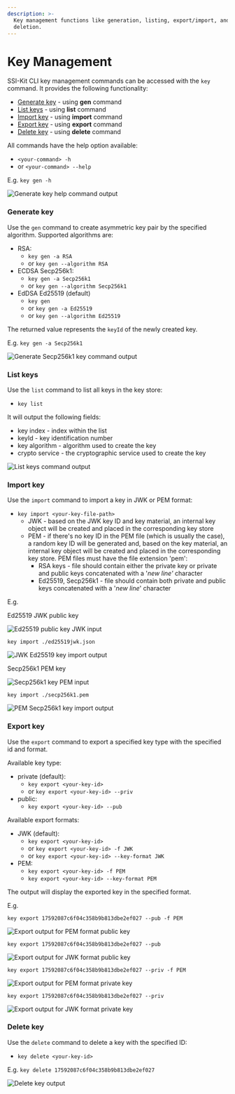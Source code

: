 ```yaml
---
description: >-
  Key management functions like generation, listing, export/import, and
  deletion.
---
```


# Key Management

SSI-Kit CLI key management commands can be accessed with the `key` command. It provides the following functionality:

* [Generate key](key-management.md#generate-key) - using **gen** command
* [List keys](key-management.md#list-keys) - using **list** command
* [Import key](key-management.md#import-key) - using **import** command
* [Export key](key-management.md#export-key) - using **export** command
* [Delete key](key-management.md#delete-key) - using **delete** command

All commands have the help option available:

* `<your-command> -h`
* or `<your-command> --help`

E.g. `key gen -h`

![Generate key help command output](<../../.gitbook/assets/image (10).png>)

### Generate key

Use the `gen` command to create asymmetric key pair by the specified algorithm. Supported algorithms are:

* RSA:
  * `key gen -a RSA`
  * or `key gen --algorithm RSA`
* ECDSA Secp256k1:
  * `key gen -a Secp256k1`
  * or `key gen --algorithm Secp256k1`
* EdDSA Ed25519 (default)
  * `key gen`
  * or `key gen -a Ed25519`
  * or `key gen --algorithm Ed25519`

The returned value represents the `keyId` of the newly created key.

E.g. `key gen -a Secp256k1`

![Generate Secp256k1 key command output](../../.gitbook/assets/image.png)

### List keys

Use the `list` command to list all keys in the key store:

* `key list`

It will output the following fields:

* key index - index within the list
* keyId - key identification number
* key algorithm - algorithm used to create the key
* crypto service - the cryptographic service used to create the key

![List keys command output](../../.gitbook/assets/listKeys.png)

### Import key

Use the `import` command to import a key in JWK or PEM format:

* `key import <your-key-file-path>`
  * JWK - based on the JWK key ID and key material, an internal key object will be created and placed in the corresponding key store
  * PEM - if there's no key ID in the PEM file (which is usually the case), a random key ID will be generated and, based on the key material, an internal key object will be created and placed in the corresponding key store. PEM files must have the file extension 'pem':
    * RSA keys - file should contain either the private key or private and public keys concatenated with a '_new line'_ character
    * Ed25519, Secp256k1 - file should contain both private and public keys concatenated with a '_new line_' character

E.g.

Ed25519 JWK public key

![Ed25519 public key JWK input](<../../.gitbook/assets/image (8).png>)

`key import ./ed25519jwk.json`

![JWK Ed25519 key import output](<../../.gitbook/assets/image (3).png>)

Secp256k1 PEM key

![Secp256k1 key PEM input](<../../.gitbook/assets/image (7).png>)

`key import ./secp256k1.pem`

![PEM Secp256k1 key import output](<../../.gitbook/assets/image (13).png>)

### Export key

Use the `export` command to export a specified key type with the specified id and format.

Available key type:

* private (default):
  * `key export <your-key-id>`
  * or `key export <your-key-id> --priv`
* public:
  * `key export <your-key-id> --pub`

Available export formats:

* JWK (default):
  * `key export <your-key-id>`
  * or `key export <your-key-id> -f JWK`
  * or `key export <your-key-id> --key-format JWK`
* PEM:
  * `key export <your-key-id> -f PEM`
  * `key export <your-key-id> --key-format PEM`

The output will display the exported key in the specified format.

E.g.

`key export 17592087c6f04c358b9b813dbe2ef027 --pub -f PEM`

![Export output for PEM format public key](<../../.gitbook/assets/image (12).png>)

`key export 17592087c6f04c358b9b813dbe2ef027 --pub`

![Export output for JWK format public key](<../../.gitbook/assets/image (2).png>)

`key export 17592087c6f04c358b9b813dbe2ef027 --priv -f PEM`

![Export output for PEM format private key](<../../.gitbook/assets/image (5) (1).png>)

`key export 17592087c6f04c358b9b813dbe2ef027 --priv`

![Export output for JWK format private key](<../../.gitbook/assets/image (6).png>)

### Delete key

Use the `delete` command to delete a key with the specified ID:

* `key delete <your-key-id>`

E.g. `key delete 17592087c6f04c358b9b813dbe2ef027`

![Delete key output](<../../.gitbook/assets/image (1).png>)
